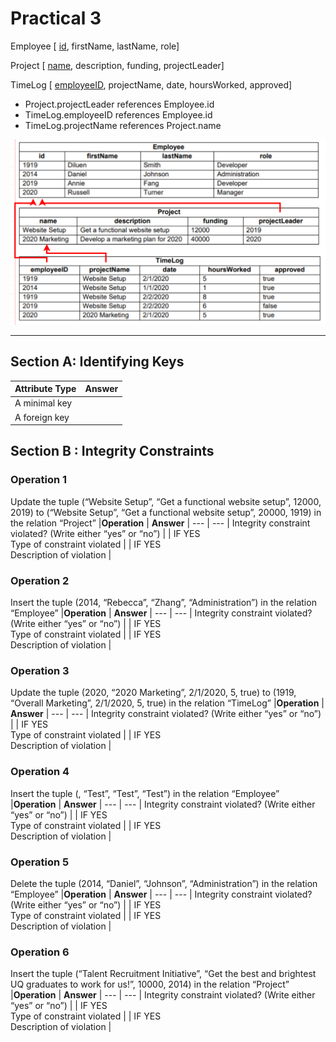 # Practical 3

Employee [ <ins>id</ins>, firstName, lastName, role]

Project [ <ins>name</ins>, description, funding, projectLeader]

TimeLog [ <ins>employeeID</ins>, projectName, date, hoursWorked, approved]

- Project.projectLeader references Employee.id
- TimeLog.employeeID references Employee.id
- TimeLog.projectName references Project.name

![alt text](assets\IMG41.PNG)

---

## Section A: Identifying Keys

|**Attribute Type** | **Answer**
| --- | ---
| A minimal key |
| A foreign key |


## Section B : Integrity Constraints


### **Operation 1**

Update the tuple (“Website Setup”, “Get a functional website setup”,
12000, 2019) to (“Website Setup”, “Get a functional website setup”,
20000, 1919) in the relation “Project”
|**Operation** | **Answer**
| --- | ---
| Integrity constraint violated? (Write either “yes” or “no”) | 
| IF YES <br> Type of constraint violated | 
| IF YES <br> Description of violation | 

### Operation 2
Insert the tuple (2014, “Rebecca”, “Zhang”, “Administration”) in the
relation “Employee”
|**Operation** | **Answer**
| --- | ---
| Integrity constraint violated? (Write either “yes” or “no”) | 
| IF YES <br> Type of constraint violated | 
| IF YES <br> Description of violation | 

### Operation 3
Update the tuple (2020, “2020 Marketing”, 2/1/2020, 5, true) to
(1919, “Overall Marketing”, 2/1/2020, 5, true) in the relation
“TimeLog”
|**Operation** | **Answer**
| --- | ---
| Integrity constraint violated? (Write either “yes” or “no”) | 
| IF YES <br> Type of constraint violated | 
| IF YES <br> Description of violation | 

### Operation 4
Insert the tuple (, “Test”, “Test”, “Test”) in the relation “Employee”
|**Operation** | **Answer**
| --- | ---
| Integrity constraint violated? (Write either “yes” or “no”) | 
| IF YES <br> Type of constraint violated | 
| IF YES <br> Description of violation | 

### Operation 5
Delete the tuple (2014, “Daniel”, “Johnson”, “Administration”) in the
relation “Employee”
|**Operation** | **Answer**
| --- | ---
| Integrity constraint violated? (Write either “yes” or “no”) | 
| IF YES <br> Type of constraint violated | 
| IF YES <br> Description of violation | 

### Operation 6
Insert the tuple (“Talent Recruitment Initiative”, “Get the best and
brightest UQ graduates to work for us!”, 10000, 2014) in the relation
“Project”
|**Operation** | **Answer**
| --- | ---
| Integrity constraint violated? (Write either “yes” or “no”) | 
| IF YES <br> Type of constraint violated | 
| IF YES <br> Description of violation | 
